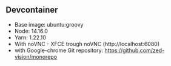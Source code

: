 ## Devcontainer

- Base image: ubuntu:groovy
- Node: 14.16.0
- Yarn: 1.22.10
- With noVNC - XFCE trough noVNC (http://localhost:6080)
- with Google-chrome
Git repository: https://github.com/zed-vision/monorepo
